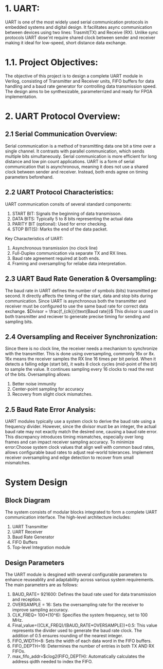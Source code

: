 
# 1. UART:
UART is one of the most widely used serial communication protocols in embedded systems and digital design. It facilitates async communication between devices using two lines: Trasmit(TX) and Receive (RX). Unlike sync protocols UART dose'nt require shared clock between sender and receiver making it ideal for low-speed, short distance data exchange.

# 1.1. Project Objectives:
The objective of this project is to design a complete UART module in Verilog,
consisting of Transmitter and Receiver units, FIFO buffers for data handling and a baud rate generator for controlling data transmission speed. The design aims to be synthesizable, parameterrized and ready for FPGA implementation. 

# 2. UART Protocol Overview:
## 2.1 Serial Communication Overview:
Serial communication is a method of transmitting data one bit a time over a single channel. It contrasts with parallel communication, which sends multiple bits simultaneously. Serial communication is more efficient for long distance and low pin count applications. UART is a form of serial communication that is asynchronous, meaning it does not use a shared clock between sender and receiver. Instead, both ends agree on timing parameters beforehand.
## 2.2 UART Protocol Characteristics:
UART communication consits of several standard components:
1) START BIT: Signals the beginning of data transmisson.
2) DATA BITS: Typically 5 to 8 bits representing the actual data
3) PARITY BIT (optional): Used for error checking.
4) STOP BIT(S): Marks the end of the data packet.

Key Characteristics of UART:
1) Asynchronous transmission (no clock line)
2) Full-Duplex communication via separate TX and RX lines.
3) Baud rate agreement required at both ends.
4) Framing and oversampling for reliabe data interpretation. 

## 2.3 UART Baud Rate Generation & Oversampling:
The baud rate in UART defines the number of symbols (bits) transmitted per second. It directly affects the timing of the start, data and stop bits during communication. Since UART is asynchronous both the transmitter and receiver must be configured to use the same baud rate for correct data exchange. 
            $Divisor = \frac{f_{clk}}{\text{Baud rate}}$
This divisor is used in both transmitter and reciever to generate precise timing for sending and sampling bits.

## 2.4 Oversampling and Receiver Synchronization:
Since there is no clock line, the receiver needs a mechanism to synchronize with the transmitter. This is done using oversampling, commonly 16x or 8x. 16x means the receiver samples the RX line 16 times per bit period. When it detects a falling edge (start bit), it waits 8 clock cycles (mid-point of the bit) to sample the value. It continues sampling every 16 clocks to read the rest of the bits.
Oversampling allows:
1) Better noise immunity
2) Center-point sampling for accuracy
3) Recovery from slight clock mismatches.

## 2.5 Baud Rate Error Analysis:
UART modules typically use a system clock to derive the baud rate using a frequency divider. However, since the divisor must be an integer, the actual baud rate may not exactly match the desired one, causing a baud rate error. This discrepancy introduces timing mismatches, especially over long frames and can impact receiver sampling accuracy.
To minimize error:Choose system clock values that align well with common baud rates, allows configurable baud rates to adjust real-world tolerances. Implement receiver oversampling and edge detection to recover from small mismatches.

# System Design
## Block Diagram 
The system consists of modular blocks integrated to form a complete UART communication interface. The high-level architecture includes:
1) UART Transmitter
2) UART Receiver
3) Baud Rate Generator
4) FIFO Buffers
5) Top-level Integration module
## Design Parameters 
The UART module is desgined with several configurable parameters to enhance reuseablity and adaptability across various system requirements. The main parameters are as follows:
1) BAUD_RATE= 921600: Defines the baud rate used for data transmission and reception.
2) OVERSAMPLE = 16: Sets the oversampling rate for the receiver to improve sampling accuracy.
3) CLK_FREQ= 100*(10^6): Specifies the system frequency, set to 100 MHz.
4) Final_value=((CLK_FREQ)/(BAUD_RATE*OVERSAMPLE))+0.5: This value represents the divider used to generate the baud rate clock. The addition of 0.5 ensures rounding of the nearest integer.
5) FIFO_WIDTH=8: Sets the width of each data word in the FIFO buffers.
6) FIFO_DEPTH=16: Determines the number of entries in both TX AND RX FIFOs.
7) max_fifo_addr=$clog2(FIFO_DEPTH): Automatically calculates the address qidth needed to index the FIFO.
